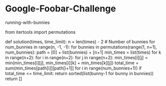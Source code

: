 # Google-Foobar-Challenge
running-with-bunnies

from itertools import permutations

def solution(times, time_limit):
    n = len(times) - 2 # Number of bunnies
    for num_bunnies in range(n, -1, -1):
        for bunnies in permutations(range(1, n+1), num_bunnies):
            path = [0] + list(bunnies) + [n+1]
            min_times = list(times)
            for k in range(n+2):
                for i in range(n+2):
                    for j in range(n+2):
                        min_times[i][j] = min(min_times[i][j], min_times[i][k] + min_times[k][j])
            total_time = sum(min_times[path[i]][path[i+1]] for i in range(num_bunnies+1))
            if total_time <= time_limit:
                return sorted(list(bunny-1 for bunny in bunnies))
    return []
